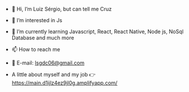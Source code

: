 - 👋 Hi, I’m Luiz Sérgio, but can tell me Cruz
- 👀 I’m interested in Js
- 🌱 I’m currently learning Javascript, React, React Native, Node js, NoSql Database and much more
- 📫 How to reach me 
- 📧 E-mail: lsgdc06@gmail.com

- A little about myself and my job 👉 https://main.d1ijlz4ez9jl0g.amplifyapp.com/


<!---
lgdacruz/lgdacruz is a ✨ special ✨ repository because its `README.md` (this file) appears on your GitHub profile.
You can click the Preview link to take a look at your changes.
--->
